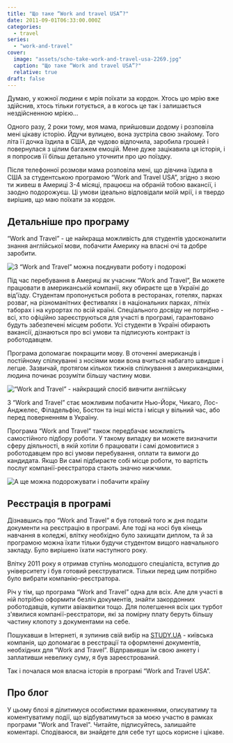 ```yaml
---
title: "Що таке “Work and travel USA”?"
date: 2011-09-01T06:33:00.000Z
categories:
  - travel
series:
  - "work-and-travel"
cover:
  image: "assets/scho-take-work-and-travel-usa-2269.jpg"
  caption: "Що таке “Work and travel USA”?"
  relative: true
draft: false
---
```


Думаю, у кожної людини є мрія поїхати за кордон. Хтось цю мрію вже здійснив, хтось тільки готується, а в когось це так і залишається нездійсненною мрією...

Одного разу, 2 роки тому, моя мама, прийшовши додому і розповіла мені цікаву історію. Йдучи вулицею, вона зустріла свою знайому. Того літа її дочка їздила в США, де чудово відпочила, заробила грошей і повернулася з цілим багажем емоцій. Мене дуже зацікавила ця історія, і я попросив її більш детально уточнити про цю поїздку.

Після телефонної розмови мама розповіла мені, що дівчина їздила в США за студентською програмою “Work and Travel USA”, згідно з якою ти живеш в Америці 3-4 місяці, працюєш на обраній тобою вакансії, і заодно подорожуєш. Ці умови ідеально відповідали моїй мрії, і я твердо вирішив, що маю поїхати за кордон.

## Детальніше про програму

“Work and Travel” - це найкраща можливість для студентів удосконалити знання англійської мови, побачити Америку на власні очі та добре заробити.

![З “Work and Travel” можна поєднувати роботу і подорожі](assets/z-work-and-travel-mozhna-poiednuvati-robotu-i-podorozhi-ab80.jpg "З “Work and Travel” можна поєднувати роботу і подорожі")

Під час перебування в Америці як учасник “Work and Travel”, Ви можете працювати в американській компанії, яку обираєте ще в Україні до від'їзду. Студентам пропонується робота в ресторанах, готелях, парках розваг, на різноманітних фестивалях і в національних парках, літніх таборах і на курортах по всій країні. Спеціального досвіду не потрібно - всі, хто офіційно зареєструються для участі в програмі, гарантовано будуть забезпечені місцем роботи. Усі студенти в Україні обирають вакансії, дізнаються про всі умови та підписують контракт із роботодавцем.

Програма допомагає покращити мову. В оточенні американців і постійному спілкуванні з носіями мови вона вчиться набагато швидше і легше. Зазвичай, протягом кількох тижнів спілкування з американцями, людина починає розуміти більшу частину мови.

![“Work and Travel” - найкращий спосіб вивчити англійську](assets/work-and-travel-naikraschii-sposib-vivchiti-angliisku-99a4.jpg "“Work and Travel” - найкращий спосіб вивчити англійську")

З “Work and Travel” стає можливим побачити Нью-Йорк, Чикаго, Лос-Анджелес, Філадельфію, Бостон та інші міста і місця у вільний час, або перед поверненням в Україну.

Програма “Work and Travel” також передбачає можливість самостійного підбору роботи. У такому випадку ви можете визначити сферу діяльності, в якій хотіли б працювати і самі домовитися з роботодавцем про всі умови перебування, оплати та вимоги до кандидата. Якщо Ви самі підбираєте собі місце роботи, то вартість послуг компанії-реєстратора стають значно нижчими.

![А ще можна подорожувати і побачити країну](assets/a-sche-mozhna-podorozhuvati-i-pobachiti-krainu-5f7c.jpg "А ще можна подорожувати і побачити країну")

## Реєстрація в програмі

Дізнавшись про “Work and Travel” я був готовий того ж дня подати документи на реєстрацію в програмі. Але тоді на носі був кінець навчання в коледжі, влітку необхідно було захищати диплом, та й за програмою можна їхати тільки будучи студентом вищого навчального закладу. Було вирішено їхати наступного року.

Влітку 2011 року я отримав ступінь молодшого спеціаліста, вступив до університету і був готовий реєструватися. Тільки перед цим потрібно було вибрати компанію-реєстратора.

Річ у тім, що програма “Work and Travel” одна для всіх. Але для участі в ній потрібно оформити безліч документів, знайти закордонних роботодавців, купити авіаквитки тощо. Для полегшення всіх цих турбот з'явилися компанії-реєстратори, які за помірну плату беруть більшу частину клопоту з документами на себе.

Пошукавши в Інтернеті, я зупинив свій вибір на [STUDY.UA](https://study.ua) - київська компанія, що допомагає в реєстрації та оформленні документів, необхідних для “Work and Travel”. Відправивши їм свою анкету і заплативши невелику суму, я був зареєстрований.

Так і почалася моя власна історія в програмі “Work and Travel USA”.

## Про блог

У цьому блозі я ділитимуся особистими враженнями, описуватиму та коментуватиму події, що відбуватимуться за моєю участю в рамках програми "Work and Travel". Читайте, підписуйтесь, залишайте коментарі. Сподіваюся, ви знайдете для себе тут щось корисне і цікаве.
